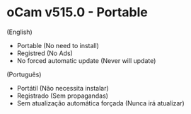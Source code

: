 # oCam v515.0 - Portable

(English)
* Portable (No need to install)
* Registred (No Ads)
* No forced automatic update (Never will update)

(Português)
* Portátil (Não necessita instalar)
* Registrado (Sem propagandas)
* Sem atualização automática forçada (Nunca irá atualizar)
